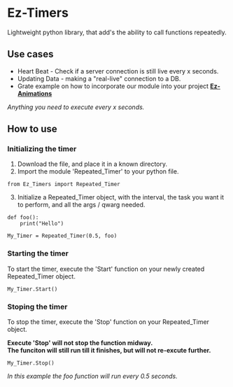 # Ez-Timers
Lightweight python library, that add's the ability to call functions repeatedly.

## Use cases

* Heart Beat - Check if a server connection is still live every x seconds.
* Updating Data - making a "real-live" connection to a DB.
* Grate example on how to incorporate our module into your project **[Ez-Animations](https://github.com/edenb-dev/Ez-Animations)**

*Anything you need to execute every x seconds.*

## How to use

### Initializing the timer

1. Download the file, and place it in a known directory.<br>
2. Import the module 'Repeated_Timer' to your python file.<br>

```
from Ez_Timers import Repeated_Timer
```

3. Initialize a Repeated_Timer object, with the interval, the task you want it to perform, and all the args / qwarg needed.


```
def foo():
    print("Hello")

My_Timer = Repeated_Timer(0.5, foo)
```

### Starting the timer

To start the timer, execute the 'Start' function on your newly created Repeated_Timer object.

```
My_Timer.Start()
```

### Stoping the timer

To stop the timer, execute the 'Stop' function on your Repeated_Timer object.

**Execute 'Stop' will not stop the function midway.<br>**
**The funciton will still run till it finishes, but will not re-excute further.**  

```
My_Timer.Stop()
```


*In this example the foo function will run every 0.5 seconds.*



